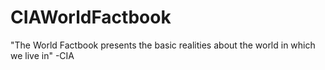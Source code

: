 # CIAWorldFactbook
"The World Factbook presents the basic realities about the world in which we live in" -CIA
